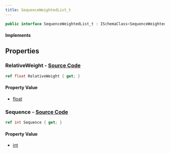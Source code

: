 ```yaml
---
title: SequenceWeightedList_t
---
```


```csharp
public interface SequenceWeightedList_t : ISchemaClass<SequenceWeightedList_t>, ISchemaField, ISchemaClass, INativeHandle
```

#### Implements

## Properties

### **RelativeWeight** - [Source Code](https://github.com/swiftly-solution/swiftlys2/blob/main/managed/src/SwiftlyS2.Generated/Schemas/Interfaces/SequenceWeightedList_t.cs#L18)

```csharp
ref float RelativeWeight { get; }
```

#### Property Value

- [float](https://learn.microsoft.com/dotnet/api/system.single)

### **Sequence** - [Source Code](https://github.com/swiftly-solution/swiftlys2/blob/main/managed/src/SwiftlyS2.Generated/Schemas/Interfaces/SequenceWeightedList_t.cs#L16)

```csharp
ref int Sequence { get; }
```

#### Property Value

- [int](https://learn.microsoft.com/dotnet/api/system.int32)

